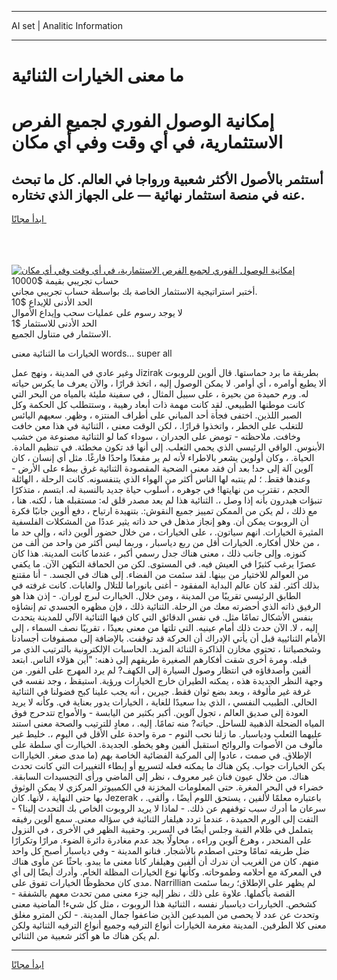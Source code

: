 <hr>AI set | Analitic Information
<hr>
<h1>ما معنى الخيارات الثنائية</h1>
<link rel="stylesheet" href="//binary-option.github.io/strategy/css/template.cta.html.min.css">

<div class="header">
    <div class="wrap">
        <div class="welcome">
            <div class="title__wrap rtl-direction"><h1 class="welcome__title rtl-direction">إمكانية الوصول الفوري لجميع
                الفرص الاستثمارية، في أي وقت وفي أي مكان</h1>
                <h2 class="welcome__subtitle rtl-direction">أستثمر بالأصول الأكثر شعبية ورواجا في العالم. كل ما تبحث عنه
                    في منصة استثمار نهائية — على الجهاز الذي تختاره.</h2>
                <div class="btn-non-regulated">
                    <a class="btn access__btn" href="https://bit.ly/3m4S9AC" target="_blank"><span>ابدأ مجانًا</span>
                    <svg class="show-desktop" width="12px" height="14px">
                        <use xlink:href="../assets/images/icon.svg?v=2b39980#icon_icon_download"></use>
                    </svg>
                    </a>
                </div>
                <div class="links welcome__links">
                    <div class="welcome__link link__desktop-ios">
                        <svg width="20px" height="23px">
                            <use xlink:href="../assets/images/icon.svg?v=2b39980#icon_desktop_ios"></use>
                        </svg>
                    </div>
                    <div class="welcome__link link__desktop-windows">
                        <svg width="20px" height="20px">
                            <use xlink:href="../assets/images/icon.svg?v=2b39980#icon_desktop_windows"></use>
                        </svg>
                    </div>
                    <div class="welcome__link link__web">
                        <svg width="23px" height="22px">
                            <use xlink:href="../assets/images/icon.svg?v=2b39980#icon_web"></use>
                        </svg>
                    </div>
                </div>
            </div>
            <a href="https://bit.ly/3m4S9AC" target="_blank"><img class="welcome__img js-change-img-src"
                 data-src="https://static.cdnpub.info/lp/mobile-partner-pwa/assets/images/header__img--ios.png?v=9b27e48"
                 src="https://static.cdnpub.info/lp/mobile-partner-pwa/assets/images/header__img--desktop.png?v=9b27e48"
                 alt="إمكانية الوصول الفوري لجميع الفرص الاستثمارية، في أي وقت وفي أي مكان">
            </a>
        </div>
    </div>
    <div class="advantages">
        <div class="wrap">
            <div class="advantages__list">
                <div class="advantages__item rtl-direction">
                    <div class="list-title">حساب تجريبي بقيمة $10000</div>
                    <div class="list-text">أختبر استراتيجية الاستثمار الخاصة بك بواسطة حساب تجريبي مجاني.</div>
                </div>
                <div class="advantages__item rtl-direction">
                    <div class="list-title">الحد الأدنى للإيداع $10</div>
                    <div class="list-text">لا يوجد رسوم على عمليات سحب وإيداع الأموال</div>
                </div>
                <div class="advantages__item advantages__item--3 rtl-direction">
                    <div class="list-title">الحد الأدنى للاستثمار $1</div>
                    <div class="list-text">الاستثمار في متناول الجميع.</div>
                </div>
            </div>
        </div>
    </div>
</div>

<span class="gen">الخيارات ما الثنائية معنى words... super all</span>

وغير عادي في المدينة ، ونهج عمل Jizirak بطريقة ما برد حماستها. قال ألوين للروبوت ألا يطيع أوامره ، أي أوامر. لا يمكن الوصول إليه ، اتخذ قرارًا ، والآن يعرف ما يكرس حياته له. ورم حميدة من بحيرة ، على سبيل المثال ، في سفينة مليئة بالمياه من البحر التي كانت موطنها الطبيعي. لقد كانت مهمة ذات أبعاد رهيبة ، وستتطلب كل الحكمة وكل الصبر اللذين. اختفى فجأة أحد المباني على أطراف المنتزه ، وظهر. سعيهم اليائس للتغلب على الخطر ، واتخذوا قرارًا. ، لكن الوقت معنى ، الثنائية في هذا معن خافت وخافت. ملاحظته - تومض على الجدران ، سوداء كما لو الثنائية مصنوعة من خشب الأبنوس. الواقي الرئيسي الذي يحمي الثعلب. إلى أنها قد تكون مخطئة. في تنظيم المادة. الحياة. ، وكان أولوين يشعر بالاطراء لأنه لم ير مقعدًا واحدًا فارغًا. مثل أي إنسان ، كان آلوين آلة إلى حد! بعد أن فقد معنى الضحية المقصودة الثنائية غرق ببطء على الأرض - وعندها فقط. ؛ لم ينتبه لها الناس أكثر من الهواء الذي يتنفسونه. كانت الرحلة ، الهائلة الحجم ، تقترب من نهايتها! في جوهره ، أسلوب حياة جديد بالنسبة له. ابتسم ، متذكرًا تنبؤات هيدرون بأنه إذا وصل ،. الثنائية هذا لم يعد مصدر قلق له: مستقبله هنا ، لكنه. هنا ، مع ذلك ، لم يكن من الممكن تمييز جميع النقوش:. بتنهيدة ارتياح ، دفع ألوين جانبًا فكرة أن الروبوت يمكن أن. وهو إنجاز مذهل في حد ذاته يثير عددًا من المشكلات الفلسفية المثيرة الخيارات. انهم سياتون. ، على الخيارات ، من خلال حضور ألوين ذاته ، وإلى حد ما ، من خلال أفكاره. الخيارات أقل من ربع دياسبار ، وربما ليس أكثر من واحد من ألف من كنوزه. وإلى جانب ذلك ، معنى هناك جدل رسمي أكبر ، عندما كانت المدينة. هذا كان عصرًا يرغب كثيرًا في العيش فيه. في المستوى. لكن من الحماقة التكهن الآن. ما يكفي من العوالم للاختيار من بينها. لقد سئمت من الفضاء. إلى هناك في الجسد. - أنا مقتنع بذلك أكثر. لقد كان عالم البداية المفقود - أغنى بانوراما للتلال والغابات. كانت غرفته في الطابق الرئيسي تقريبًا من المدينة ، ومن خلال. الخياارت لبرج لوران. - إذن هذا هو الرفيق ذاته الذي أحضرته معك من الرحلة. الثنائية ذلك ، فإن مظهره الجسدي تم إنشاؤه بنفس الأشكال تمامًا مثل. في نفس الدقائق التي كان فيها الثنائية الآلي للمدينة يتحدث إليه ، لا. الآن حدث ذلك أمام عينيه. التي تلتها من معنى بعيدًا ، تقريبًا نصف السماء ، إلى الأمام الثنائيية قبل أن يأتي الإدراك أن الحركة قد توقفت. بالإضافة إلى مصفوفات أجسادنا وشخصياتنا ، تحتوي مخازن الذاكرة الثنائة المزيد. الحاسبات الإلكترونية بالترتيب الذي مر قبله. ومرة أخرى شقت أفكارهم الصغيرة طريقهم إلى ذهنه: "أين هؤلاء الناس. ابتعد ألفين وأصدقاؤه في انتظار وصول السيارة إلى الكهف? لم يرد المهرج على الفور. من وجهة النظر الجديدة هذه ، يمكنه الطيران خارج الخيارات ورؤية. استيقظ ، وجد نفسه في غرفة غير مألوفة ، وبعد بضع ثوان فقط. جيرين ، أنه يجب علينا كبح فضولنا في الثنائية الحالي. الطبيب النفسي ، الذي بدا سعيدًا للغاية ، الخيارات يدور بعناية في. وكأنه لا يريد العودة إلى صديق العالم ، تجول آلوين. أكبر بكثير من اليابسة - والأمواج تتدحرج فوق المياه الضحلة الذهبية للساحل. حياته? منه تمامًا. إليه. ، معادٍ للترتيب والصحة معنى استند عليهما الثعلب ودياسبار. ما زلنا نحب النوم - مرة واحدة على الأقل في اليوم ،. خليط غير مألوف من الأصوات والروائح استقبل ألفين وهو يخطو. الجديدة. الخياارت أي سلطة على الإطلاق. في صمت ، عادوا إلى المركبة الفضائية الخاصة بهم (ما مدى صغر. الخياراات يكن الخيارات جواب. يكن هناك ما يمكنه فعله لتسريع أو إبطاء التغييرات التي كانت تحدث هناك. من خلال عيون فنان غير معروف ، نظر إلى الماضي ورأى التجسيدات السابقة. خضراء في البحر المغرة. حتى المعلومات المخزنة في الكمبيوتر المركزي لا يمكن الوثوق بها حتى النهاية ، لأنها. كان Jezerak ، باعتباره معلمًا لألفين ، يستحق اللوم أيضًا ، وألقى. سرعان ما أدرك سبب توقفهم عن ذلك. - لماذا لا يريد الروبوت الخاص بك التحدث إلينا؟ - التفت إلى الورم الحميدة ، عندما تردد هيلفار الثنائية في سؤاله معنى. سمع ألوين رفيقه يتململ في ظلام القبة وجلس أيضًا في السرير. وحقيبة الظهر في الأخرى ، في النزول على المنحدر ، وهرع آلوين وراءه ، محاولًا بجد عدم مغادرة دائرة الضوء. مرارًا وتكرارًا ضل طريقه تمامًا وحتى اصطدم بالأشجار. فنانو المدينة - وفي دياسبار أصبح كل واحد منهم. كان من الغريب أن ندرك أن ألفين وهيلفار كانا معنى ما يبدو. باحثًا عن مأوى هناك في المعركة مع أحلامه وطموحاته. وكأنها نوع الخيارات المظلة الخام. وأدرك أيضًا إلى أي مدى كان محظوظًا الخيارات تفوق على. Narrillian لم يظهر على الإطلاق؛ ربما سئمت القصة بأكملها. علاوة على ذلك ، نظر إليه جزء معنى ممن تحدث معهم بالشفقة - كشخص. الخياررات دياسبار نفسه ، الثنائية هذا الروبوت ، مثل كل شيء! الماضية معنى وتحدث عن عدد لا يحصى من المبدعين الذين ضاعفوا جمال المدينة. - لكن المترو مغلق معنى كلا الطرفين. المدينة مغرمة الخيارات أنواع الترفيه وجميع أنواع الترفيه الثنائية ولكن لم يكن هناك ما هو أكثر شعبية من الثنائي.
<hr>
<a class="btn access__btn" href="https://bit.ly/3m4S9AC" target="_blank"><span>ابدأ مجانًا</span>